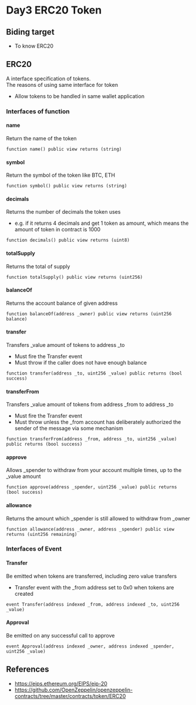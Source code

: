 # Day3 ERC20 Token

## Biding target

- To know ERC20

## ERC20

A interface specification of tokens.  
The reasons of using same interface for token
* Allow tokens to be handled in same wallet application

### Interfaces of function

#### name

Return the name of the token

```sol
function name() public view returns (string)
```

#### symbol

Return the symbol of the token like BTC, ETH

```sol
function symbol() public view returns (string)
```

#### decimals

Returns the number of decimals the token uses
  - e.g. if it returns 4 decimals and get 1 token as amount, which means the amount of token in contract is 1000

```sol
function decimals() public view returns (uint8)
```

#### totalSupply

Returns the total of supply

```sol
function totalSupply() public view returns (uint256)
```

#### balanceOf

Returns the account balance of given address

```sol
function balanceOf(address _owner) public view returns (uint256 balance)
```

#### transfer

Transfers _value amount of tokens to address _to
* Must fire the Transfer event
* Must throw if the caller does not have enough balance

```sol
function transfer(address _to, uint256 _value) public returns (bool success)
```

#### transferFrom

Transfers _value amount of tokens from address _from to address _to
* Must fire the Transfer event
* Must throw unless the _from account has deliberately authorized the sender of the message via some mechanism

```sol
function transferFrom(address _from, address _to, uint256 _value) public returns (bool success)
```

#### approve

Allows _spender to withdraw from your account multiple times, up to the _value amount

```sol
function approve(address _spender, uint256 _value) public returns (bool success)
```

#### allowance

Returns the amount which _spender is still allowed to withdraw from _owner

```sol
function allowance(address _owner, address _spender) public view returns (uint256 remaining)
```

### Interfaces of Event

#### Transfer

Be emitted when tokens are transferred, including zero value transfers
+ Transfer event with the _from address set to 0x0 when tokens are created

```sol
event Transfer(address indexed _from, address indexed _to, uint256 _value)
```

#### Approval

Be emitted on any successful call to approve

```sol
event Approval(address indexed _owner, address indexed _spender, uint256 _value)
```

## References
- https://eips.ethereum.org/EIPS/eip-20
- https://github.com/OpenZeppelin/openzeppelin-contracts/tree/master/contracts/token/ERC20
